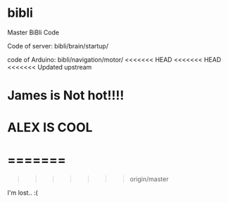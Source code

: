 # bibli
Master BiBli Code


Code of server: bibli/brain/startup/

code of Arduino: bibli/navigation/motor/
<<<<<<< HEAD
<<<<<<< HEAD
<<<<<<< Updated upstream
 # James is Not hot!!!!
 # ALEX IS COOL
=======
=======
>>>>>>> origin/master

I'm lost.. :(
